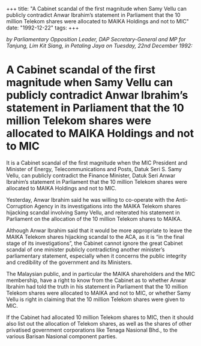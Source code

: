 +++ 
title: "A Cabinet scandal of the first magnitude when Samy Vellu can publicly contradict Anwar Ibrahim’s statement in Parliament that the 10 million Telekom shares were allocated to MAIKA Holdings and not to MIC"
date: "1992-12-22"
tags:
+++

_by Parliamentary Opposition Leader, DAP Secretary-General and MP for Tanjung, Lim Kit Siang, in Petaling Jaya on Tuesday, 22nd December 1992:_

# A Cabinet scandal of the first magnitude when Samy Vellu can publicly contradict Anwar Ibrahim’s statement in Parliament that the 10 million Telekom shares were allocated to MAIKA Holdings and not to MIC

It is a Cabinet scandal of the first magnitude when the MIC President and Minister of Energy, Telecommunications and Posts, Datuk Seri S. Samy Vellu, can publicly contradict the Finance Minister, Datuk Seri Anwar Ibrahim’s statement in Parliament that the 10 million Telekom shares were allocated to MAIKA Holdings and not to MIC.</u>

Yesterday, Anwar Ibrahim said he was willing to co-operate with the Anti-Corruption Agency in its investigations into the MAIKA Telekom shares hijacking scandal involving Samy Vellu, and reiterated his statement in Parliament on the allocation of the 10 million Telekom shares to MAIKA.

Although Anwar Ibrahim said that it would be more appropriate to leave the MAIKA Telekom shares hijacking scandal to the ACA, as it is “in the final stage of its investigations”, the Cabinet cannot ignore the great Cabinet scandal of one minister publicly contradicting another minister’s parliamentary statement, especially when it concerns the public integrity and credibility of the government and its Ministers.

The Malaysian public, and in particular the MAIKA shareholders and the MIC membership, have a right to know from the Cabinet as to whether Anwar Ibrahim had told the truth in his statement in Parliament that the 10 million Telekom shares were allocated to MAIKA and not to MIC, or whether Samy Vellu is right in claiming that the 10 million Telekom shares were given to MIC.

If the Cabinet had allocated 10 million Telekom shares to MIC, then it should also list out the allocation of Telekom shares, as well as the shares of other privatised government corporations like Tenaga Nasional Bhd., to the various Barisan Nasional component parties.
 

